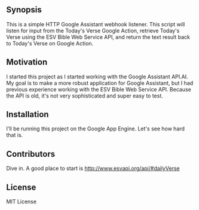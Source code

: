 ## Synopsis

This is a simple HTTP Google Assistant webhook listener. This script will listen for input from the Today's Verse Google Action, retrieve Today's Verse using the ESV Bible Web Service API, and return the text result back to Today's Verse on Google Action.

## Motivation

I started this project as I started working with the Google Assistant API.AI. My goal is to make a more robust application for Google Assistant, but I had previous experience working with the ESV Bible Web Service API. Because the API is old, it's not very sophisticated and super easy to test.

## Installation

I'll be running this project on the Google App Engine. Let's see how hard that is. 

## Contributors

Dive in. A good place to start is http://www.esvapi.org/api/#dailyVerse

## License

MIT License
